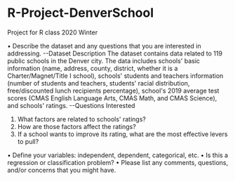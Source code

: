 # R-Project-DenverSchool
Project for R class 2020 Winter

• Describe the dataset and any questions that you are interested in addressing.
--Dataset Description
The dataset contains data related to 119 public schools in the Denver city. The data includes schools' basic information (name, address, county, district, whether it is a Charter/Magnet/Title I school), schools' students and teachers information (number of students and teachers, students' racial distribution, free/discounted lunch recipients percentage), school's 2019 average test scores (CMAS English Language Arts, CMAS Math, and CMAS Science), and schools' ratings. 
--Questions Interested
1. What factors are related to schools' ratings?
3. How are those factors affect the ratings?
2. If a school wants to improve its rating, what are the most effective levers to pull?

• Define your variables: independent, dependent, categorical, etc.
• Is this a regression or classification problem?
• Please list any comments, questions, and/or concerns that you might have.
